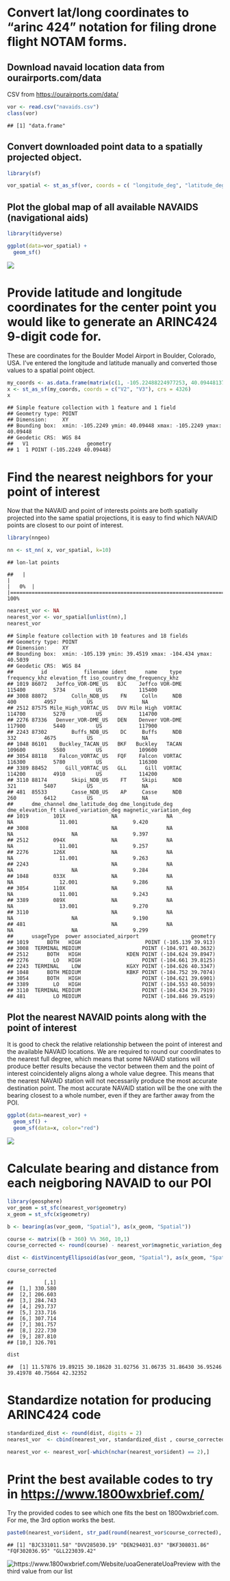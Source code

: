 # Convert lat/long coordinates to “arinc 424” notation for filing drone flight NOTAM forms.

## Download navaid location data from ourairports.com/data

CSV from <https://ourairports.com/data/>

``` r
vor <- read.csv("navaids.csv")
class(vor)
```

    ## [1] "data.frame"

## Convert downloaded point data to a spatially projected object.

``` r
library(sf)

vor_spatial <- st_as_sf(vor, coords = c( "longitude_deg", "latitude_deg"), crs = 4326)
```

## Plot the global map of all available NAVAIDS (navigational aids)

``` r
library(tidyverse)

ggplot(data=vor_spatial) +
  geom_sf()
```

![](ARINC424_files/figure-gfm/unnamed-chunk-3-1.png)<!-- -->

# Provide latitude and longitude coordinates for the center point you would like to generate an ARINC424 9-digit code for.

These are coordinates for the Boulder Model Airport in Boulder,
Colorado, USA. I’ve entered the longitude and latitude manually and
converted those values to a spatial point object.

``` r
my_coords <- as.data.frame(matrix(c(1, -105.22488224977253, 40.09448137994711) ,1,3))
x <- st_as_sf(my_coords, coords = c("V2", "V3"), crs = 4326)
x
```

    ## Simple feature collection with 1 feature and 1 field
    ## Geometry type: POINT
    ## Dimension:     XY
    ## Bounding box:  xmin: -105.2249 ymin: 40.09448 xmax: -105.2249 ymax: 40.09448
    ## Geodetic CRS:  WGS 84
    ##   V1                   geometry
    ## 1  1 POINT (-105.2249 40.09448)

# Find the nearest neighbors for your point of interest

Now that the NAVAID and point of interests points are both spatially
projected into the same spatial projections, it is easy to find which
NAVAID points are closest to our point of interest.

``` r
library(nngeo)

nn <- st_nn( x, vor_spatial, k=10)
```

    ## lon-lat points

    ##   |                                                                                                                    |                                                                                                            |   0%  |                                                                                                                    |============================================================================================================| 100%

``` r
nearest_vor <- NA
nearest_vor <- vor_spatial[unlist(nn),]
nearest_vor
```

    ## Simple feature collection with 10 features and 18 fields
    ## Geometry type: POINT
    ## Dimension:     XY
    ## Bounding box:  xmin: -105.139 ymin: 39.4519 xmax: -104.434 ymax: 40.5039
    ## Geodetic CRS:  WGS 84
    ##         id            filename ident      name    type frequency_khz elevation_ft iso_country dme_frequency_khz
    ## 1019 86072   Jeffco_VOR-DME_US   BJC    Jeffco VOR-DME        115400         5734          US            115400
    ## 3008 88072        Colln_NDB_US    FN     Colln     NDB           400         4957          US                NA
    ## 2512 87575 Mile_High_VORTAC_US   DVV Mile High  VORTAC        114700         5270          US            114700
    ## 2276 87336   Denver_VOR-DME_US   DEN    Denver VOR-DME        117900         5440          US            117900
    ## 2243 87302        Buffs_NDB_US    DC     Buffs     NDB           332         4675          US                NA
    ## 1048 86101    Buckley_TACAN_US   BKF   Buckley   TACAN        109600         5580          US            109600
    ## 3054 88118    Falcon_VORTAC_US   FQF    Falcon  VORTAC        116300         5780          US            116300
    ## 3389 88452      Gill_VORTAC_US   GLL      Gill  VORTAC        114200         4910          US            114200
    ## 3110 88174        Skipi_NDB_US    FT     Skipi     NDB           321         5407          US                NA
    ## 481  85533        Casse_NDB_US    AP     Casse     NDB           260         6412          US                NA
    ##      dme_channel dme_latitude_deg dme_longitude_deg dme_elevation_ft slaved_variation_deg magnetic_variation_deg
    ## 1019        101X               NA                NA               NA               11.001                  9.420
    ## 3008                           NA                NA               NA                   NA                  9.397
    ## 2512        094X               NA                NA               NA               11.001                  9.257
    ## 2276        126X               NA                NA               NA               11.001                  9.263
    ## 2243                           NA                NA               NA                   NA                  9.284
    ## 1048        033X               NA                NA               NA               12.001                  9.286
    ## 3054        110X               NA                NA               NA               11.001                  9.243
    ## 3389        089X               NA                NA               NA               13.001                  9.270
    ## 3110                           NA                NA               NA                   NA                  9.190
    ## 481                            NA                NA               NA                   NA                  9.299
    ##      usageType  power associated_airport                 geometry
    ## 1019      BOTH   HIGH                     POINT (-105.139 39.913)
    ## 3008  TERMINAL MEDIUM                    POINT (-104.971 40.3632)
    ## 2512      BOTH   HIGH               KDEN POINT (-104.624 39.8947)
    ## 2276        LO   HIGH                    POINT (-104.661 39.8125)
    ## 2243  TERMINAL    LOW               KGXY POINT (-104.626 40.3347)
    ## 1048      BOTH MEDIUM               KBKF POINT (-104.752 39.7074)
    ## 3054      BOTH   HIGH                    POINT (-104.621 39.6901)
    ## 3389        LO   HIGH                    POINT (-104.553 40.5039)
    ## 3110  TERMINAL MEDIUM                    POINT (-104.434 39.7919)
    ## 481         LO MEDIUM                    POINT (-104.846 39.4519)

## Plot the nearest NAVAID points along with the point of interest

It is good to check the relative relationship between the point of
interest and the available NAVAID locations. We are required to round
our coordinates to the nearest full degree, which means that some NAVAID
stations will produce better results because the vector between them and
the point of interest coincidentely aligns along a whole value degree.
This means that the nearest NAVAID station will not necessarily produce
the most accurate destination point. The most accurate NAVAID station
will be the one with the bearing closest to a whole number, even if they
are farther away from the POI.

``` r
ggplot(data=nearest_vor) +
  geom_sf() +
  geom_sf(data=x, color="red")
```

![](ARINC424_files/figure-gfm/unnamed-chunk-6-1.png)<!-- -->

# Calculate bearing and distance from each neigboring NAVAID to our POI

``` r
library(geosphere)
vor_geom = st_sfc(nearest_vor$geometry)
x_geom = st_sfc(x$geometry)

b <- bearing(as(vor_geom, "Spatial"), as(x_geom, "Spatial"))

course <- matrix((b + 360) %% 360, 10,1)
course_corrected <- round(course) - nearest_vor$magnetic_variation_deg

dist <- distVincentyEllipsoid(as(vor_geom, "Spatial"), as(x_geom, "Spatial")) / 1852

course_corrected
```

    ##          [,1]
    ##  [1,] 330.580
    ##  [2,] 206.603
    ##  [3,] 284.743
    ##  [4,] 293.737
    ##  [5,] 233.716
    ##  [6,] 307.714
    ##  [7,] 301.757
    ##  [8,] 222.730
    ##  [9,] 287.810
    ## [10,] 326.701

``` r
dist
```

    ##  [1] 11.57876 19.89215 30.18620 31.02756 31.06735 31.86430 36.95246 39.41978 40.75664 42.32352

# Standardize notation for producing ARINC424 code

``` r
standardized_dist <- round(dist, digits = 2)
nearest_vor  <- cbind(nearest_vor, standardized_dist , course_corrected)

nearest_vor <- nearest_vor[-which(nchar(nearest_vor$ident) == 2),]
```

# Print the best available codes to try in <https://www.1800wxbrief.com/>

Try the provided codes to see which one fits the best on
1800wxbrief.com. For me, the 3rd option works the best.

``` r
paste0(nearest_vor$ident, str_pad(round(nearest_vor$course_corrected), 3, pad = "0"),str_pad(round(nearest_vor$standardized_dist, digits = 2), 6, pad = "0"))
```

    ## [1] "BJC331011.58" "DVV285030.19" "DEN294031.03" "BKF308031.86" "FQF302036.95" "GLL223039.42"

![<https://www.1800wxbrief.com/Website/uoaGenerateUoaPreview> with the
third value from our list](flight_plan.png)
